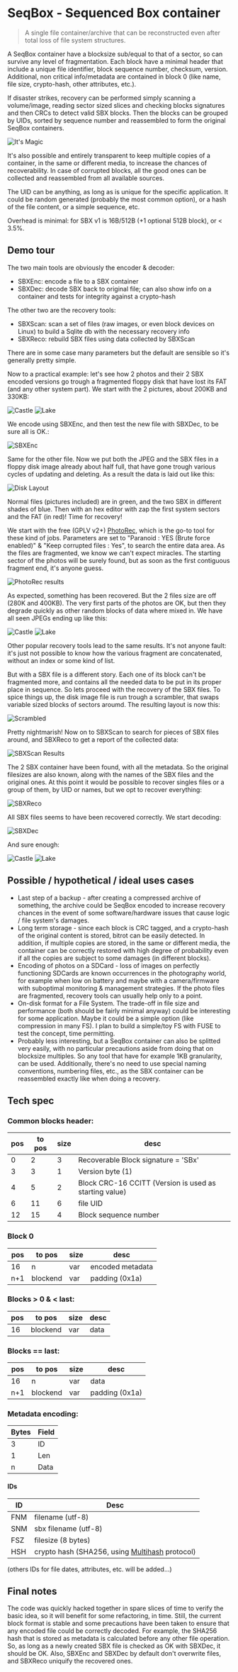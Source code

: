 # SeqBox - Sequenced Box container

> A single file container/archive that can be reconstructed even after total loss of file system structures.

A SeqBox container have a blocksize sub/equal to that of a sector, so can survive any level of fragmentation. Each block have a minimal header that include a unique file identifier, block sequence number, checksum, version.
Additional, non critical info/metadata are contained in block 0 (like name, file size, crypto-hash, other attributes, etc.).

If disaster strikes, recovery can be performed simply scanning a volume/image, reading sector sized slices and checking blocks signatures and then CRCs to detect valid SBX blocks. Then the blocks can be grouped by UIDs, sorted by sequence number and reassembled to form the original SeqBox containers.

![It's Magic](http://i.imgur.com/DQZDO0P.gif)

It's also possible and entirely transparent to keep multiple copies of a container, in the same or different media, to increase the chances of recoverability. In case of corrupted blocks, all the good ones can be collected and reassembled from all available sources.

The UID can be anything, as long as is unique for the specific application. It could be random generated (probably the most common option), or a hash of the file content, or a simple sequence, etc.

Overhead is minimal: for SBX v1 is 16B/512B (+1 optional 512B block), or < 3.5%.

## Demo tour

The two main tools are obviously the encoder & decoder:
 - SBXEnc: encode a file to a SBX container
 - SBXDec: decode SBX back to original file; can also show info on a container and tests for integrity against a crypto-hash
  
The other two are the recovery tools: 
 - SBXScan: scan a set of files (raw images, or even block devices on Linux) to build a Sqlite db with the necessary recovery info
 - SBXReco: rebuild SBX files using data collected by SBXScan

There are in some case many parameters but the default are sensible so it's generally pretty simple.

Now to a practical example: let's see how 2 photos and their 2 SBX encoded versions go trough a fragmented floppy disk that have lost its FAT (and any other system part). We start with the 2 pictures, about 200KB and 330KB:

![Castle](http://i.imgur.com/Qf0qrUp.jpg) ![Lake](http://i.imgur.com/9rH6tMf.jpg)

We encode using SBXEnc, and then test the new file with SBXDec, to be sure all is OK.:

![SBXEnc](http://i.imgur.com/SqQuWgF.png)

Same for the other file. Now we put both the JPEG and the SBX files in a floppy disk image already about half full, that have gone trough various cycles of updating and deleting. As a result the data is laid out like this:

![Disk Layout](http://i.imgur.com/cBoXONY.png)

Normal files (pictures included) are in green, and the two SBX in different shades of blue.
Then with an hex editor with zap the first system sectors and the FAT (in red)!
Time for recovery!

We start with the free (GPLV v2+) [PhotoRec](http://www.cgsecurity.org/wiki/PhotoRec), which is the go-to tool for these kind of jobs. Parameters are set to "Paranoid : YES (Brute force enabled)" & "Keep corrupted files : Yes", to search the entire data area. 
As the files are fragmented, we know we can't expect miracles. The starting sector of the photos will be surely found, but as soon as the first contiguous fragment end, it's anyone guess.

![PhotoRec results](http://i.imgur.com/qa0PySP.png)

As expected, something has been recovered. But the 2 files size are off (280K and 400KB). The very first parts of the photos are OK, but then they degrade quickly as other random blocks of data where mixed in. We have all seen JPEGs ending up like this:

![Castle](http://i.imgur.com/kP0jwyC.jpg) ![Lake](http://i.imgur.com/GyOonct.jpg)

Other popular recovery tools lead to the same results. It's not anyone fault: it's just not possible to know how the various fragment are concatenated, without an index or some kind of list.

But with a SBX file is a different story. Each one of its block can't be fragmented more, and contains all the needed data to be put in its proper place in sequence. So lets proceed with the recovery of the SBX files.
To spice things up, the disk image file is run trough a scrambler, that swaps variable sized blocks of sectors aroumd. The resulting layout is now this:

![Scrambled](http://i.imgur.com/jmOWult.png)

Pretty nightmarish! Now on to SBXScan to search for pieces of SBX files around, and SBXReco to get a report of the collected data:

![SBXScan Results](http://i.imgur.com/ZZ6gSGR.png)

The 2 SBX container have been found, with all the metadata. So the original filesizes are also known, along with the names of the SBX files and the original ones. At this point it would be possible to recover singles files or a group of them, by UID or names, but we opt to recover everything:

![SBXReco](http://i.imgur.com/HKw7rXv.png)

All SBX files seems to have been recovered correctly. We start decoding:

![SBXDec](http://i.imgur.com/G3wCY2m.png)

And sure enough:

![Castle](http://i.imgur.com/Qf0qrUp.jpg) ![Lake](http://i.imgur.com/9rH6tMf.jpg)

## Possible / hypothetical / ideal uses cases
 - Last step of a backup - after creating a compressed archive of something, the archive could be SeqBox encoded to increase recovery chances in the event of some software/hardware issues that cause logic / file system's damages.
 - Long term storage - since each block is CRC tagged, and a crypto-hash of the original content is stored, bitrot can be easily detected. In addition, if multiple copies are stored, in the same or different media, the container can be correctly restored with high degree of probability even if all the copies are subject to some damages (in different blocks).  
 - Encoding of photos on a SDCard - loss of images on perfectly functioning SDCards are known occurrences in the photography world, for example when low on battery and maybe with a camera/firmware with suboptimal monitoring & management strategies. If the photo files are fragmented, recovery tools can usually help only to a point. 
 - On-disk format for a File System. The trade-off in file size and performance (both should be fairly minimal anyway) could be interesting for some application. Maybe it could be a simple option (like compression in many FS). I plan to build a simple/toy FS with FUSE to test the concept, time permitting.
 - Probably less interesting, but a SeqBox container can also be splitted very easily, with no particular precautions aside from doing that on blocksize multiples. So any tool that have for example 1KB granularity, can be used. Additionally, there's no need to use special naming conventions, numbering files, etc., as the SBX container can be reassembled exactly like when doing a recovery. 

## Tech spec

### Common blocks header:

| pos | to pos | size   | desc              |
|---- | ---    | ---- | ----------------- |
|  0  |      2 |   3  | Recoverable Block signature = 'SBx' |
|  3  |      3 |   1  | Version byte (1) |
|  4  |      5 |   2  | Block CRC-16 CCITT (Version is used as starting value) |
|  6  |     11 |   6  | file UID |
| 12  |     15 |   4  | Block sequence number |

### Block 0

| pos | to pos   | size | desc             |
|---- | -------- | ---- | ---------------- |
| 16  | n        | var  | encoded metadata |
|  n+1| blockend | var  | padding (0x1a)   |


### Blocks > 0 & < last:

| pos | to pos   | size | desc             |
|---- | -------- | ---- | ---------------- |
| 16  | blockend | var  | data             |

### Blocks == last:

| pos | to pos   | size | desc             |
|---- | -------- | ---- | ---------------- |
| 16  | n        | var  | data             |
| n+1 | blockend | var  | padding (0x1a)   |

### Metadata encoding:

| Bytes | Field | 
| ----- | ----- |
|    3  | ID    |
|    1  | Len   |
|    n  | Data  |

#### IDs

| ID | Desc |
| --- | --- |
| FNM | filename (utf-8) |
| SNM | sbx filename (utf-8) |
| FSZ | filesize (8 bytes) |
| HSH | crypto hash (SHA256, using [Multihash](http://multiformats.io) protocol) |
(others IDs for file dates, attributes, etc. will be added...)

## Final notes
The code was quickly hacked together in spare slices of time to verify the basic idea, so it will benefit for some refactoring, in time.
Still, the current block format is stable and some precautions have been taken to ensure that any encoded file could be correctly decoded. For example, the SHA256 hash that is stored as metadata is calculated before any other file operation.
So, as long as a newly created SBX file is checked as OK with SBXDec, it should be OK.
Also, SBXEnc and SBXDec by default don't overwrite files, and SBXReco uniquify the recovered ones.
